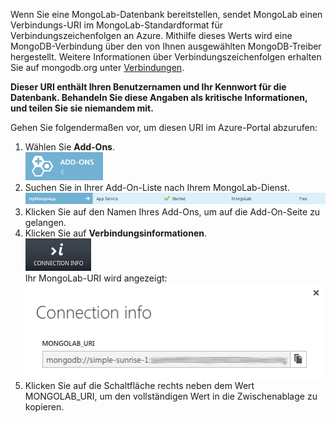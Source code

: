 Wenn Sie eine MongoLab-Datenbank bereitstellen, sendet MongoLab einen Verbindungs-URI im MongoLab-Standardformat für Verbindungszeichenfolgen an Azure. Mithilfe dieses Werts wird eine MongoDB-Verbindung über den von Ihnen ausgewählten MongoDB-Treiber hergestellt. Weitere Informationen über Verbindungszeichenfolgen erhalten Sie auf mongodb.org unter [Verbindungen][].

**Dieser URI enthält Ihren Benutzernamen und Ihr Kennwort für die Datenbank. Behandeln Sie diese Angaben als kritische Informationen, und teilen Sie sie niemandem mit.**

Gehen Sie folgendermaßen vor, um diesen URI im Azure-Portal abzurufen:

1.  Wählen Sie **Add-Ons**.  
    ![AddonsButton][]
2.  Suchen Sie in Ihrer Add-On-Liste nach Ihrem MongoLab-Dienst.  
    ![MongolabEntry][]
3.  Klicken Sie auf den Namen Ihres Add-Ons, um auf die Add-On-Seite zu gelangen.
4.  Klicken Sie auf **Verbindungsinformationen**.  
    ![ConnectionInfoButton][]  
    Ihr MongoLab-URI wird angezeigt:  
    ![ConnectionInfoScreen][]  
5.  Klicken Sie auf die Schaltfläche rechts neben dem Wert MONGOLAB\_URI, um den vollständigen Wert in die Zwischenablage zu kopieren.

  [Verbindungen]: http://www.mongodb.org/display/DOCS/Connections
  [AddonsButton]: ./media/howto-get-connectioninfo-mongolab/button-addons.png
  [MongolabEntry]: ./media/howto-get-connectioninfo-mongolab/entry-mongolabaddon.png
  [ConnectionInfoButton]: ./media/howto-get-connectioninfo-mongolab/button-connectioninfo.png
  [ConnectionInfoScreen]: ./media/howto-get-connectioninfo-mongolab/dialog-mongolab_connectioninfo.png
